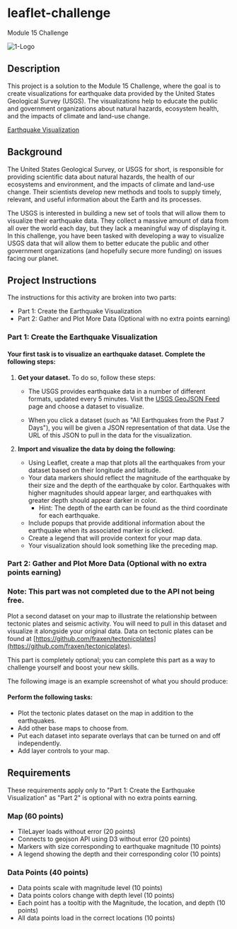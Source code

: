 # leaflet-challenge
Module 15 Challenge

![1-Logo](https://github.com/KrissinaW/leaflet-challenge/assets/162597320/2595e1a1-4347-4088-a711-463b3c607521)


## Description
This project is a solution to the Module 15 Challenge, where the goal is to create visualizations for earthquake data provided by the United States Geological Survey (USGS). The visualizations help to educate the public and government organizations about natural hazards, ecosystem health, and the impacts of climate and land-use change.

[Earthquake Visualization](https://KrissinaW.github.io/leaflet-challenge/)

## Background
The United States Geological Survey, or USGS for short, is responsible for providing scientific data about natural hazards, the health of our ecosystems and environment, and the impacts of climate and land-use change. Their scientists develop new methods and tools to supply timely, relevant, and useful information about the Earth and its processes.

The USGS is interested in building a new set of tools that will allow them to visualize their earthquake data. They collect a massive amount of data from all over the world each day, but they lack a meaningful way of displaying it. In this challenge, you have been tasked with developing a way to visualize USGS data that will allow them to better educate the public and other government organizations (and hopefully secure more funding) on issues facing our planet.

## Project Instructions
The instructions for this activity are broken into two parts:

- Part 1: Create the Earthquake Visualization
- Part 2: Gather and Plot More Data (Optional with no extra points earning)

### Part 1: Create the Earthquake Visualization

#### Your first task is to visualize an earthquake dataset. Complete the following steps:

1. **Get your dataset.** To do so, follow these steps:
   - The USGS provides earthquake data in a number of different formats, updated every 5 minutes. Visit the [USGS GeoJSON Feed](https://earthquake.usgs.gov/earthquakes/feed/v1.0/geojson.php) page and choose a dataset to visualize.
   
   - When you click a dataset (such as "All Earthquakes from the Past 7 Days"), you will be given a JSON representation of that data. Use the URL of this JSON to pull in the data for the visualization.
   
2. **Import and visualize the data by doing the following:**
   - Using Leaflet, create a map that plots all the earthquakes from your dataset based on their longitude and latitude.
   - Your data markers should reflect the magnitude of the earthquake by their size and the depth of the earthquake by color. Earthquakes with higher magnitudes should appear larger, and earthquakes with greater depth should appear darker in color.
     - Hint: The depth of the earth can be found as the third coordinate for each earthquake.
   - Include popups that provide additional information about the earthquake when its associated marker is clicked.
   - Create a legend that will provide context for your map data.
   - Your visualization should look something like the preceding map.

### Part 2: Gather and Plot More Data (Optional with no extra points earning)
### Note: This part was not completed due to the API not being free.

Plot a second dataset on your map to illustrate the relationship between tectonic plates and seismic activity. You will need to pull in this dataset and visualize it alongside your original data. Data on tectonic plates can be found at [https://github.com/fraxen/tectonicplates](https://github.com/fraxen/tectonicplates).

This part is completely optional; you can complete this part as a way to challenge yourself and boost your new skills.

The following image is an example screenshot of what you should produce:

#### Perform the following tasks:
- Plot the tectonic plates dataset on the map in addition to the earthquakes.
- Add other base maps to choose from.
- Put each dataset into separate overlays that can be turned on and off independently.
- Add layer controls to your map.

## Requirements
These requirements apply only to "Part 1: Create the Earthquake Visualization" as "Part 2" is optional with no extra points earning.

### Map (60 points)
- TileLayer loads without error (20 points)
- Connects to geojson API using D3 without error (20 points)
- Markers with size corresponding to earthquake magnitude (10 points)
- A legend showing the depth and their corresponding color (10 points)

### Data Points (40 points)
- Data points scale with magnitude level (10 points)
- Data points colors change with depth level (10 points)
- Each point has a tooltip with the Magnitude, the location, and depth (10 points)
- All data points load in the correct locations (10 points)
